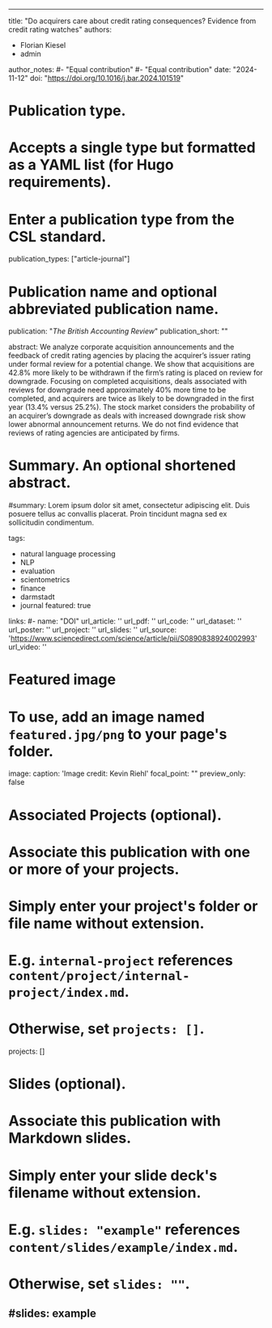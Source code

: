 
---
title: "Do acquirers care about credit rating consequences? Evidence from credit rating watches" 
authors:
  - Florian Kiesel
  - admin

author_notes:
#- "Equal contribution"
#- "Equal contribution"
date: "2024-11-12"
doi: "https://doi.org/10.1016/j.bar.2024.101519"

# Publication type.
# Accepts a single type but formatted as a YAML list (for Hugo requirements).
# Enter a publication type from the CSL standard.
publication_types: ["article-journal"]

# Publication name and optional abbreviated publication name.
publication: "*The British Accounting Review*"
publication_short: ""

abstract: We analyze corporate acquisition announcements and the feedback of credit rating agencies by placing the acquirer’s issuer rating under formal review for a potential change. We show that acquisitions are 42.8% more likely to be withdrawn if the firm’s rating is placed on review for downgrade. Focusing on completed acquisitions, deals associated with reviews for downgrade need approximately 40% more time to be completed, and acquirers are twice as likely to be downgraded in the first year (13.4% versus 25.2%). The stock market considers the probability of an acquirer’s downgrade as deals with increased downgrade risk show lower abnormal announcement returns. We do not find evidence that reviews of rating agencies are anticipated by firms.



# Summary. An optional shortened abstract.
#summary: Lorem ipsum dolor sit amet, consectetur adipiscing elit. Duis posuere tellus ac convallis placerat. Proin tincidunt magna sed ex sollicitudin condimentum.

tags: 
- natural language processing
- NLP
- evaluation
- scientometrics
- finance
- darmstadt
- journal
featured: true

links:
#- name: "DOI"
url_article: ''
url_pdf: ''
url_code: ''
url_dataset: ''
url_poster: ''
url_project: ''
url_slides: ''
url_source: 'https://www.sciencedirect.com/science/article/pii/S0890838924002993'
url_video: ''

# Featured image
# To use, add an image named `featured.jpg/png` to your page's folder. 
image:
  caption: 'Image credit: Kevin Riehl'
  focal_point: ""
  preview_only: false

# Associated Projects (optional).
#   Associate this publication with one or more of your projects.
#   Simply enter your project's folder or file name without extension.
#   E.g. `internal-project` references `content/project/internal-project/index.md`.
#   Otherwise, set `projects: []`.
projects: []

# Slides (optional).
#   Associate this publication with Markdown slides.
#   Simply enter your slide deck's filename without extension.
#   E.g. `slides: "example"` references `content/slides/example/index.md`.
#   Otherwise, set `slides: ""`.
#slides: example
---
